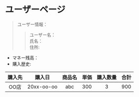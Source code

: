 # ユーザーページ
> ユーザー情報：
>> ユーザー名：<br>
   氏名：<br>
   住所: <br>
* マネー残高：　　　　　　
* 購入歴史:  

|購入先|購入日|商品名 |単価 |購入数量  |合計|
|:----:|:---------:|:----:|:---:|:--:|:----:|
|OO店  |20xx-oo-oo |abc |300   |3   | 900|
                
                
